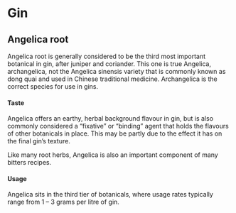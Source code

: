 # Gin

## Angelica root

Angelica root is generally considered to be the third most important botanical in gin, after juniper and coriander. This one is true Angelica, archangelica, not the Angelica sinensis variety that is commonly known as dong quai and used in Chinese traditional medicine. Archangelica is the correct species for use in gins.

#### Taste

Angelica offers an earthy, herbal background flavour in gin, but is also commonly considered a “fixative” or “binding” agent that holds the flavours of other botanicals in place. This may be partly due to the effect it has on the final gin’s texture.

Like many root herbs, Angelica is also an important component of many bitters recipes.

####  Usage

Angelica sits in the third tier of botanicals, where usage rates typically range from 1 – 3 grams per litre of gin.

